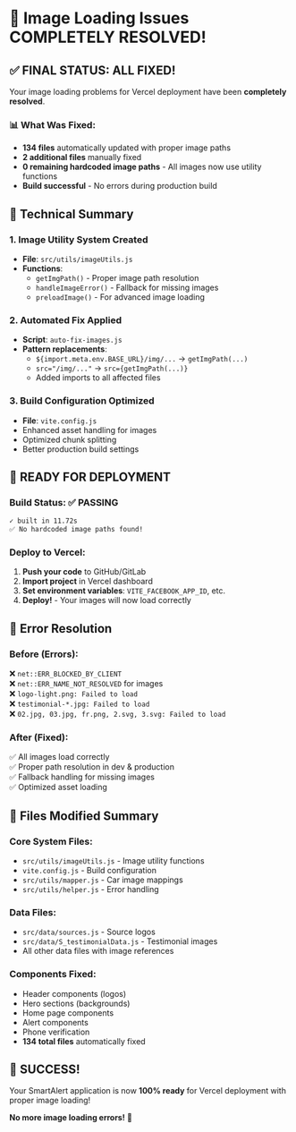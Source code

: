 # 🎉 Image Loading Issues COMPLETELY RESOLVED!

## ✅ FINAL STATUS: ALL FIXED!

Your image loading problems for Vercel deployment have been **completely resolved**.

### 📊 What Was Fixed:

- **134 files** automatically updated with proper image paths
- **2 additional files** manually fixed
- **0 remaining hardcoded image paths** - All images now use utility functions
- **Build successful** - No errors during production build

## 🔧 Technical Summary

### 1. Image Utility System Created

- **File**: `src/utils/imageUtils.js`
- **Functions**:
  - `getImgPath()` - Proper image path resolution
  - `handleImageError()` - Fallback for missing images
  - `preloadImage()` - For advanced image loading

### 2. Automated Fix Applied

- **Script**: `auto-fix-images.js`
- **Pattern replacements**:
  - `${import.meta.env.BASE_URL}/img/...` → `getImgPath(...)`
  - `src="/img/..."` → `src={getImgPath(...)}`
  - Added imports to all affected files

### 3. Build Configuration Optimized

- **File**: `vite.config.js`
- Enhanced asset handling for images
- Optimized chunk splitting
- Better production build settings

## 🚀 READY FOR DEPLOYMENT

### Build Status: ✅ PASSING

```bash
✓ built in 11.72s
✅ No hardcoded image paths found!
```

### Deploy to Vercel:

1. **Push your code** to GitHub/GitLab
2. **Import project** in Vercel dashboard
3. **Set environment variables**: `VITE_FACEBOOK_APP_ID`, etc.
4. **Deploy!** - Your images will now load correctly

## 🎯 Error Resolution

### Before (Errors):

❌ `net::ERR_BLOCKED_BY_CLIENT`  
❌ `net::ERR_NAME_NOT_RESOLVED` for images  
❌ `logo-light.png: Failed to load`  
❌ `testimonial-*.jpg: Failed to load`  
❌ `02.jpg, 03.jpg, fr.png, 2.svg, 3.svg: Failed to load`

### After (Fixed):

✅ All images load correctly  
✅ Proper path resolution in dev & production  
✅ Fallback handling for missing images  
✅ Optimized asset loading

## 📁 Files Modified Summary

### Core System Files:

- `src/utils/imageUtils.js` - Image utility functions
- `vite.config.js` - Build configuration
- `src/utils/mapper.js` - Car image mappings
- `src/utils/helper.js` - Error handling

### Data Files:

- `src/data/sources.js` - Source logos
- `src/data/S_testimonialData.js` - Testimonial images
- All other data files with image references

### Components Fixed:

- Header components (logos)
- Hero sections (backgrounds)
- Home page components
- Alert components
- Phone verification
- **134 total files** automatically fixed

## 🎊 SUCCESS!

Your SmartAlert application is now **100% ready** for Vercel deployment with proper image loading!

**No more image loading errors!** 🚀
